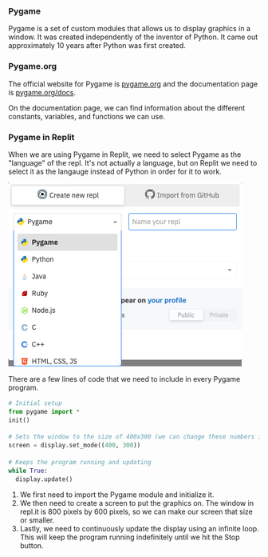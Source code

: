 ### Pygame

Pygame is a set of custom modules that allows us to display graphics in a window. It was created independently of the inventor of Python. It came out approximately 10 years after Python was first created.

### Pygame.org

The official website for Pygame is [pygame.org](http://www.pygame.org) and the documentation page is [pygame.org/docs](http://www.pygame.org/docs/).

On the documentation page, we can find information about the different constants, variables, and functions we can use.

### Pygame in Replit

When we are using Pygame in Replit, we need to select Pygame as the "language" of the repl. It's not actually a language, but on Replit we need to select it as the langauge instead of Python in order for it to work.

![](../Images/Select_Pygame.png)

There are a few lines of code that we need to include in every Pygame program.

```python
# Initial setup
from pygame import *
init()

# Sets the window to the size of 400x300 (we can change these numbers if we want)
screen = display.set_mode((400, 300))

# Keeps the program running and updating
while True:
  display.update()
```

1. We first need to import the Pygame module and initialize it. 
2. We then need to create a screen to put the graphics on. The window in repl.it is 800 pixels by 600 pixels, so we can make our screen that size or smaller.
3. Lastly, we need to continuously update the display using an infinite loop. This will keep the program running indefinitely until we hit the Stop button.
